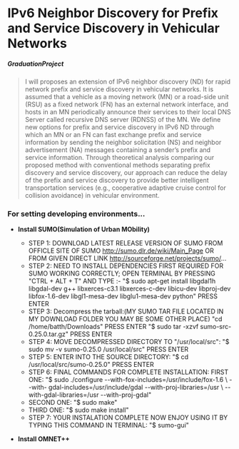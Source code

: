 # IPv6 Neighbor Discovery for Prefix and Service Discovery in Vehicular Networks
##### GraduationProject

>I will proposes an extension of IPv6 neighbor discovery (ND) for rapid network prefix and service discovery in
vehicular networks. It is assumed that a vehicle as a moving network (MN) or a road-side unit (RSU) as a fixed network (FN) has
an external network interface, and hosts in an MN periodically announce their services to their local DNS Server called recursive
DNS server (RDNSS) of the MN. We define new options for prefix and service discovery in IPv6 ND through which an MN or an
FN can fast exchange prefix and service information by sending the neighbor solicitation (NS) and neighbor advertisement (NA)
messages containing a sender’s prefix and service information. 
Through theoretical analysis comparing our proposed method with conventional methods separating prefix discovery and service
discovery, our approach can reduce the delay of the prefix and service discovery to provide better intelligent transportation
services (e.g., cooperative adaptive cruise control for collision avoidance) in vehicular environment.

### For setting developing environments...
* **Install SUMO(Simulation of Urban MObility)**
  * STEP 1: DOWNLOAD LATEST RELEASE VERSION OF SUMO FROM OFFICLE SITE OF SUMO http://sumo.dlr.de/wiki/Main_Page OR FROM GIVEN DIRECT LINK  http://sourceforge.net/projects/sumo/...
  * STEP 2: NEED TO INSTALL DEPENDENCIES FIRST REQUIRED FOR SUMO WORKING CORRECTLY; OPEN TERMINAL BY PRESSING "CTRL + ALT + T" AND TYPE :-   "$ sudo apt-get install libgdal1h libgdal-dev g++ libxerces-c3.1 libxerces-c-dev libicu-dev libproj-dev libfox-1.6-dev libgl1-mesa-dev   libglu1-mesa-dev python" PRESS ENTER
  * STEP 3: Decompress the tarball:(MY SUMO TAR FILE LOCATED IN MY DOWNLOAD FOLDER YOU MAY BE SOME OTHER PLACE) "cd /home/batth/Downloads"   PRESS ENTER "$ sudo tar -xzvf sumo-src-0.25.0.tar.gz" PRESS ENTER
  * STEP 4: MOVE DECOMPRESSED DIRECTORY TO "/usr/local/src": "$ sudo mv -v sumo-0.25.0 /usr/local/src" PRESS ENTER
  * STEP 5: ENTER INTO THE SOURCE DIRECTORY: "$ cd /usr/local/src/sumo-0.25.0" PRESS ENTER
  * STEP 6: FINAL COMMANDS FOR COMPLETE INSTALLATION: FIRST ONE: "$ sudo ./configure --with-fox-includes=/usr/include/fox-1.6 \ --with-   gdal-includes=/usr/include/gdal --with-proj-libraries=/usr \ --with-gdal-libraries=/usr --with-proj-gdal"
  * SECOND ONE: "$ sudo make"
  * THIRD ONE: "$ sudo make install"
  * STEP 7: YOUR INSTALATION COMPLETE NOW ENJOY USING IT BY TYPING THIS COMMAND IN TERMINAL: "$ sumo-gui"

* **Install OMNET++**
